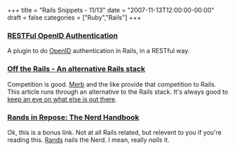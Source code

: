 +++
title = "Rails Snippets - 11/13"
date = "2007-11-13T12:00:00-00:00"
draft = false
categories = ["Ruby","Rails"]
+++

### [RESTFul OpenID Authentication](http://identity.eastmedia.com/identity/show/Restful%20OpenID%20Authentication)

A plugin to do [OpenID](http://openid.net/) authentication in Rails, in
a RESTful way.

### [Off the Rails - An alternative Rails stack](http://blog.ninjahideout.com/2007/11/6/alternative-rails-stack-powered-by-ninjas)

Competition is good. [Merb](http://merbivore.com/) and the like provide
that competition to Rails. This article runs through an alternative to
the Rails stack. It's always good to [keep an eye on what else is out
there](http://www.approachingnormal.com/2007/11/12/monday-question-how-do-you-choose-what-technologies-to-explore).

### [Rands in Repose: The Nerd Handbook](http://www.randsinrepose.com/archives/2007/11/11/the_nerd_handbook.html)

Ok, this is a bonus link. Not at all Rails related, but relevent to you
if you're reading this. [Rands](http://www.randsinrepose.com) nails the
Nerd. I mean, really <i>nails</i> it.

